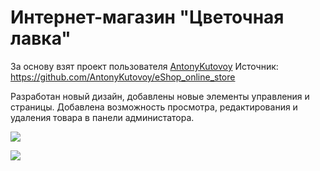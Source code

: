 # Интернет-магазин "Цветочная лавка"

За основу взят проект пользователя <a href="https://github.com/AntonyKutovoy">AntonyKutovoy</a>
Источник: https://github.com/AntonyKutovoy/eShop_online_store

Разработан новый дизайн, добавлены новые элементы управления и страницы.
Добавлена возможность просмотра, редактирования и удаления товара в панели администатора.

![](result.png)

![](result2.gif)
